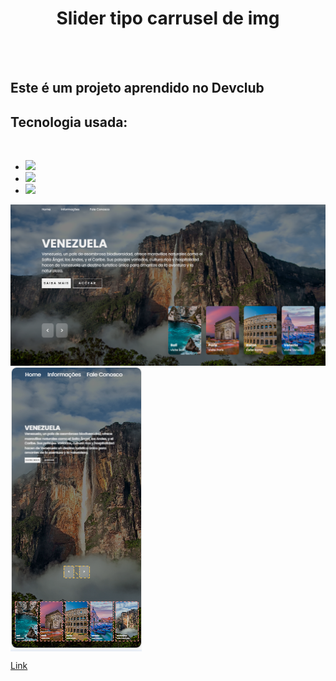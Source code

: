 <h1 align=center >Slider tipo carrusel de img</h1>
<br>
<br>
<h2> Este é um projeto aprendido no Devclub</h2>

<h2>Tecnologia usada:</h2>
<br>
<ul>
  <li><img src="https://img.shields.io/badge/HTML5-E34F26?style=for-the-badge&logo=html5&logoColor=white"></li>
  <li><img src="https://img.shields.io/badge/CSS3-1572B6?style=for-the-badge&logo=css3&logoColor=white"></li>
   <li><img src="https://img.shields.io/badge/javascript-%23323330.svg?style=for-the-badge&logo=javascript&logoColor=%23F7DF1E">
 </li>
</ul>

<img src="https://github.com/EnriqueB93/slider/blob/main/aseeds/redme.png?raw=true">
<img src="https://github.com/EnriqueB93/slider/blob/main/aseeds/redme2.png?raw=true" align=center>

<a href="https://slider-devclub.netlify.app">Link</a>

